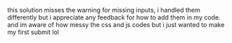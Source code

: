 this solution misses the warning for missing inputs, i handled them differently but i appreciate any feedback for how to add them in my code.
and im aware of how messy the css and js codes but i just wanted to make my first submit lol